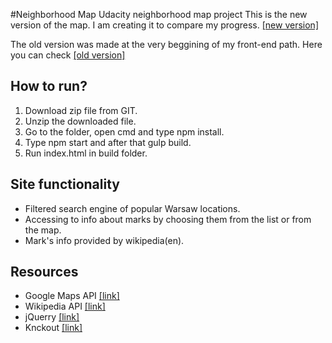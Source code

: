 #Neighborhood Map
Udacity neighborhood map project
This is the new version of the map. I am creating it to compare my progress. [[new version]](http://kamiljarzab.pl/Projekty/Neighborhood%20Map%20New/)

The old version was made at the very beggining of my front-end path. Here you can check [[old version]](http://kamiljarzab.pl/Projekty/Neighborhood%20Map/)

## How to run?

1. Download zip file from GIT.
2. Unzip the downloaded file.
3. Go to the folder, open cmd and type npm install.
4. Type npm start and after that gulp build.
5. Run index.html in build folder.

## Site functionality

* Filtered search engine of popular Warsaw locations.
* Accessing to info about marks by choosing them from the list or from the map.
* Mark's info provided by wikipedia(en).

## Resources

* Google Maps API [[link]](https://developers.google.com/maps/)
* Wikipedia API [[link]](https://www.mediawiki.org/wiki/MediaWiki)
* jQuerry [[link]](https://jquery.com/)
* Knckout [[link]](http://knockoutjs.com/)
